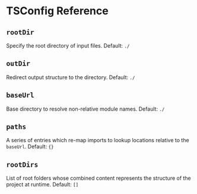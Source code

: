 # TSConfig Reference

## `rootDir`

Specify the root directory of input files. Default: `./`


## `outDir`

Redirect output structure to the directory. Default: `./`


## `baseUrl`

Base directory to resolve non-relative module names. Default: `./`


## `paths`

A series of entries which re-map imports to lookup locations relative to the `baseUrl`. Default: `{}`


## `rootDirs`

List of root folders whose combined content represents the structure of the project at runtime. Default: `[]`
